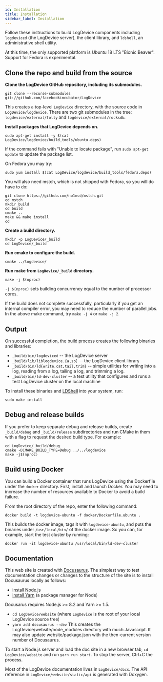 ```yaml
---
id: Installation
title: Installation
sidebar_label: Installation
---
```

Follow these instructions to build LogDevice components including `logdeviced` (the LogDevice server), the client library, and `ldshell`, an administrative shell utility.

At this time, the only supported platform is Ubuntu 18 LTS "Bionic Beaver". Support for Fedora is experimental.

## Clone the repo and build from the source

**Clone the LogDevice GitHub repository, including its submodules.**

```shell
git clone --recurse-submodules git://github.com/facebookincubator/LogDevice
```

This creates a top-level `LogDevice` directory, with the source code in `LogDevice/logdevice`. There are two git submodules in the tree: `logdevice/external/folly` and `logdevice/external/rocksdb`.

**Install packages that LogDevice depends on.**

```shell
sudo apt-get install -y $(cat LogDevice/logdevice/build_tools/ubuntu.deps)
```

If the command fails with "Unable to locate package", run `sudo apt-get update` to update the package list.

On Fedora you may try:

```shell
sudo yum install $(cat LogDevice/logdevice/build_tools/fedora.deps)
```

You will also need mstch, which is not shipped with Fedora, so you will do have to do:

```shell
git clone https://github.com/no1msd/mstch.git
cd mstch
mkdir build
cd build
cmake ..
make && make install
cd
```

**Create a build directory.**

```shell
mkdir -p LogDevice/_build
cd LogDevice/_build
```

**Run cmake to configure the build.**

```shell
cmake ../logdevice/
```

**Run make from `LogDevice/_build` directory.**

```shell
make -j $(nproc)
```

`-j $(nproc)` sets building concurrency equal to the number of processor cores.

If the build does not complete successfully, particularly if you get an internal compiler error,
you may need to reduce the number of parallel jobs. In the above make command, try `make -j 4` or `make -j 2`.

## Output

On successful completion, the build process creates the following binaries and libraries:

* `_build/bin/logdeviced` -- the LogDevice server
* `_build/lib/liblogdevice.{a,so}` -- the LogDevice client library
* `_build/bin/ld{write,cat,tail,trim}` -- simple utilities for writing into a log, reading from a log, tailing a log, and trimming a log.
* `_build/bin/ld-dev-cluster` -- a test utility that configures and runs a test LogDevice cluster on the local machine

To install these binaries and [LDShell](ldshell.md) into your system, run:

```shell
sudo make install
```

## Debug and release builds

If you prefer to keep separate debug and release builds, create `_build/debug` and `_build/release` subdirectories and run CMake in them with a flag to request the desired build type. For example:

```shell
cd LogDevice/_build/debug
cmake -DCMAKE_BUILD_TYPE=Debug ../../logdevice
make -j$(nproc)
```

## Build using Docker

You can build a Docker container that runs LogDevice using the Dockerfile under the `docker` directory. First, install and launch Docker. You may need to increase the number of resources available to Docker to avoid a build failure.

From the root directory of the repo, enter the following command:

```shell
docker build -t logdevice-ubuntu -f docker/Dockerfile.ubuntu .
```

This builds the docker image, tags it with `logdevice-ubuntu`, and puts the binaries under `/usr/local/bin/` of the docker image. So you can, for example, start the test cluster by running:

```shell
docker run -it logdevice-ubuntu /usr/local/bin/ld-dev-cluster
```

## Documentation

This web site is created with [Docusaurus](https://docusaurus.io/).
The simplest way to test documentation changes or changes to the structure
of the site is to install Docusaurus locally as follows:

* [install Node.js](https://nodejs.org/en/download/)
* [install Yarn](https://yarnpkg.com/en/docs/install) (a package manager
for Node)

Docusarus requires Node.js >= 8.2 and Yarn >= 1.5.

* `cd LogDevice/website` (where `LogDevice` is the root of your local LogDevice
source tree)
* `yarn add docusaurus --dev` This creates the LogDevice/website/node_modules
directory with much Javascript. It may also update website/package.json with
the then-current version number of Docusaurus.

To start a Node.js server and load the doc site in a new browser tab,
`cd LogDevice/website` and run `yarn run start`. To stop the server,
Ctrl+C the process.

Most of the LogDevice documentation lives in `LogDevice/docs`. The API reference
in `LogDevice/website/static/api` is generated with Doxygen.

